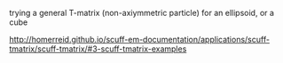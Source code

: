 trying a general T-matrix (non-axiymmetric particle) for an ellipsoid, or a cube

http://homerreid.github.io/scuff-em-documentation/applications/scuff-tmatrix/scuff-tmatrix/#3-scuff-tmatrix-examples

